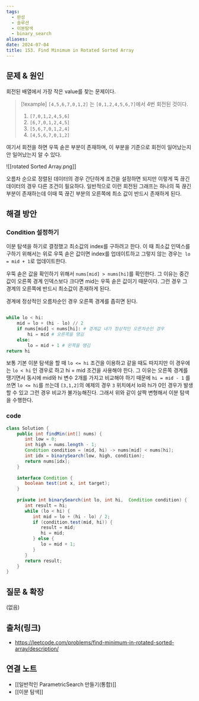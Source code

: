 ```yaml
---
tags:
  - 완성
  - 솔루션
  - 이분탐색
  - binary_search
aliases: 
date: 2024-07-04
title: 153. Find Minimum in Rotated Sorted Array
---
```



## 문제 & 원인

회전된 배열에서 가장 작은 value를 찾는 문제이다. 

>[!example]
>`[4,5,6,7,0,1,2]` 는 `[0,1,2,4,5,6,7]`에서 4번 회전된 것이다.
>1. `[7,0,1,2,4,5,6]`
>2. `[6,7,0,1,2,4,5]`
>3. `[5,6,7,0,1,2,4]`
>4. `[4,5,6,7,0,1,2]`
 
여기서 회전을 하면 우뚝 솓은 부분이 존재하며, 이 부분을 기준으로 회전이 일어났는지 안 일어났는지 알 수 있다.

![[rotated Sorted Array.png]]

오름차 순으로 정렬된 데이터의 경우 간단하게 조건을 설정하면 되지만 이렇게 뚝 끊긴 데이터의 경우 다른 조건이 필요하다. 일반적으로 이런 회전된 그래프는 하나의 뚝 끊긴 부분이 존재하는데 이때 뚝 끊긴 부분의 오른쪽에 최소 값이 반드시 존재하게 된다. 
## 해결 방안

### Condition 설정하기

이분 탐색을 하기로 결정했고 최소값의 index를 구하려고 한다. 이 때 최소값 인덱스를 구하기 위해서는 위로 우뚝 솓은 값이면 index를 업데이트하고 그렇지 않는 경우는` lo = mid + 1`로 업데이트한다.

우뚝 솓은 값을 확인하기 위해서 `nums[mid] > nums[hi]`를 확인한다. 그 이유는 중간 값이 오른쪽 경계 인덱스보다 크다면 mid는 우뚝 솓은 값이기 때문이다. 그런 경우 그 경계의 오른쪽에
반드시 최소값이 존재하게 된다.

경계에 정상적인 오름차순인 경우 오른쪽 경계를 좁히면 된다.

```python

while lo < hi:
	mid = lo + (hi - lo) // 2
	if nums[mid] < nums[hi]: # 경계값 내가 정상적인 오른차순인 경우
		hi = mid # 오른쪽을 땡김
	else:
		lo = mid + 1 # 왼쪽을 땡김
return hi
```

보통 기본 이분 탐색을 할 때 `lo <= hi` 조건을 이용하고 같을 때도 따지지만 이 경우에는 `lo < hi` 인 경우로 하고 hi = mid 조건을 사용해야 한다. 그 이유는 오른쪽 경계를 땡기면서 동시에 mid와 hi 변수 2개를 가지고 비교해야 하기 때문에 `hi = mid - 1` 를 쓰면 `lo <= hi`를 쓰는데 `[3,1,2]`의 예제의 경우 `3` 위치에서 lo와 hi가 0인 경우가 발생할 수 있고 그런 경우 비교가 불가능해진다. 그래서 위와 같이 살짝 변형해서 이분 탐색을 수행한다.
### code

```java
class Solution {  
    public int findMin(int[] nums) {  
       int low = 0;  
       int high = nums.length - 1;  
       Condition condition = (mid, hi) -> nums[mid] < nums[hi];  
       int idx = binarySearch(low, high, condition);  
       return nums[idx];  
    }  
  
    interface Condition {  
       boolean test(int x, int target);  
    }  
  
    private int binarySearch(int lo, int hi,  Condition condition) {  
       int result = hi;  
       while (lo < hi) {  
          int mid = lo + (hi - lo) / 2;  
          if (condition.test(mid, hi)) {  
             result = mid;  
             hi = mid;  
          } else {  
             lo = mid + 1;  
          }  
       }  
       return result;  
    }  
}
```
## 질문 & 확장

(없음)

## 출처(링크)

- https://leetcode.com/problems/find-minimum-in-rotated-sorted-array/description/

## 연결 노트

- [[일반적인 ParametricSearch 만들기(통합)]]
- [[이분 탐색]]
